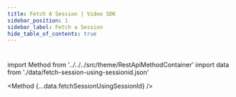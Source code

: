 ```yaml
---
title: Fetch A Session | Video SDK
sidebar_position: 1
sidebar_label: Fetch a Session
hide_table_of_contents: true
---
```


# 

import Method from '../../../src/theme/RestApiMethodContainer'
import data from './data/fetch-session-using-sessionid.json'

<Method
{...data.fetchSessionUsingSessionId}
/>

